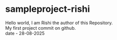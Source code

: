 # sampleproject-rishi
Hello world, I am Rishi the author of this Repository.
<br>
My first project commit on github.
<br>
date - 28-08-2025

